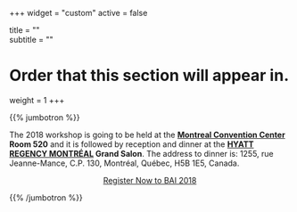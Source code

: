 ﻿+++
widget = "custom"
active = false

title = ""  
subtitle = ""  

# Order that this section will appear in.
weight = 1
+++

{{% jumbotron %}}

The 2018 workshop is going to be held at the <b> [Montreal Convention Center](https://congresmtl.com/en/) Room 520</b> and it is followed by reception and dinner at the <b> [HYATT REGENCY MONTRÉAL](https://www.hyatt.com/en-US/hotel/canada/hyatt-regency-montreal/mtlrm) Grand Salon</b>. The address to dinner is: 1255, rue Jeanne-Mance, C.P. 130, Montréal, Québec, H5B 1E5, Canada.

<div style="text-align: center;">
  <a class="btn btn-intro btn-lg" href="https://www.eventbrite.com/e/2nd-black-in-ai-workshop-at-nips2018-tickets-52474799538">Register Now to BAI 2018</a>
</div>

{{% /jumbotron %}}
